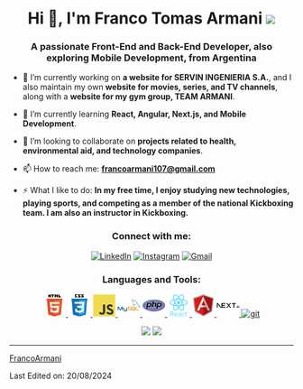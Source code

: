 

<h1 align="center">Hi 👋, I'm Franco Tomas Armani <img height="40" src="https://emoji.gg/assets/emoji/7333-parrotdance.gif"></h1>
<h3 align="center">A passionate Front-End and Back-End Developer, also exploring Mobile Development, from Argentina</h3>

- 🔭 I’m currently working on **a website for SERVIN INGENIERIA S.A.**, and I also maintain my own **website for movies, series, and TV channels**, along with a **website for my gym group, TEAM ARMANI**.

- 🌱 I’m currently learning **React, Angular, Next.js, and Mobile Development**.

- 👯 I’m looking to collaborate on **projects related to health, environmental aid, and technology companies**.

- 📫 How to reach me: **francoarmani107@gmail.com**

- ⚡ What I like to do: **In my free time, I enjoy studying new technologies, playing sports, and competing as a member of the national Kickboxing team. I am also an instructor in Kickboxing.**

<h3 align="center">Connect with me:</h3>
<div align="center">

[![LinkedIn](https://img.shields.io/badge/LinkedIn-0077B5?style=for-the-badge&logo=linkedin&logoColor=white)](https://www.linkedin.com/in/franco-armani-993a36234/)
[![Instagram](https://img.shields.io/badge/Instagram-E4405F?style=for-the-badge&logo=instagram&logoColor=white)](https://www.instagram.com/fran.armani_/?igsh=MW9hcGJxbnY0dTRkOA%3D%3D)
[![Gmail](https://img.shields.io/badge/Gmail-D14836?style=for-the-badge&logo=gmail&logoColor=white)](mailto:francoarmani107@gmail.com)
  
</div>

<h3 align="center">Languages and Tools:</h3>

<p align="center"> 
  <a href="https://www.w3.org/html/" target="_blank"> 
    <img src="https://raw.githubusercontent.com/devicons/devicon/master/icons/html5/html5-original-wordmark.svg" alt="html5" width="40" height="40"/> 
  </a>
  <a href="https://www.w3schools.com/css/" target="_blank"> 
    <img src="https://raw.githubusercontent.com/devicons/devicon/master/icons/css3/css3-original-wordmark.svg" alt="css3" width="40" height="40"/> 
  </a> 
  <a href="https://www.python.org" target="_blank"> 
    <img src="https://raw.githubusercontent.com/devicons/devicon/master/icons/javascript/javascript-original.svg" alt="javascript" width="40" height="40"/> 
  </a> 
  <a href="https://www.mysql.com/" target="_blank"> 
    <img src="https://raw.githubusercontent.com/devicons/devicon/master/icons/mysql/mysql-original-wordmark.svg" alt="mysql" width="40" height="40"/> 
  </a>
  <a href="https://www.php.net/" target="_blank"> 
    <img src="https://raw.githubusercontent.com/devicons/devicon/master/icons/php/php-original.svg" alt="php" width="40" height="40"/> 
  </a> 
  <a href="https://reactjs.org/" target="_blank"> 
    <img src="https://raw.githubusercontent.com/devicons/devicon/master/icons/react/react-original-wordmark.svg" alt="react" width="40" height="40"/> 
  </a> 
  <a href="https://angular.io/" target="_blank"> 
    <img src="https://raw.githubusercontent.com/devicons/devicon/master/icons/angularjs/angularjs-original.svg" alt="angular" width="40" height="40"/> 
  </a>
  <a href="https://nextjs.org/" target="_blank"> 
    <img src="https://raw.githubusercontent.com/devicons/devicon/master/icons/nextjs/nextjs-original-wordmark.svg" alt="nextjs" width="40" height="40"/> 
  </a>
  <a href="https://git-scm.com/" target="_blank"> 
    <img src="https://www.vectorlogo.zone/logos/git-scm/git-scm-icon.svg" alt="git" width="40" height="40"/> 
  </a>
</p>

<p align= "center">
  <img height= "150" src="https://github-readme-stats.vercel.app/api?username=franarmani&theme=react&show_icons=true&include_all_commits=true" />
  <img height= "150" src="https://github-readme-stats.vercel.app/api/top-langs/?username=franarmani&theme=react&layout=compact" />
</p>

------

[FrancoArmani](https://github.com/franarmani)

Last Edited on: 20/08/2024

